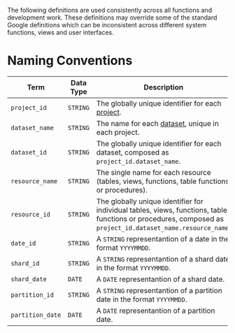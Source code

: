 The following definitions are used consistently across all functions and development work.  These definitions may override some of the standard Google definitions which can be inconsistent across different system functions, views and user interfaces.

# Naming Conventions
Term | Data Type | Description | Key Functions
--- | --- | --- | --- 
`project_id` | `STRING` | The globally unique identifier for each [project](https://cloud.google.com/resource-manager/docs/creating-managing-projects). | `bqtools.[region].parse_resource_id(resource_id).project_id`
`dataset_name` | `STRING` | The name for each [dataset](https://cloud.google.com/bigquery/docs/datasets), unique in each project. | `bqtools.[region].parse_resource_id(resource_id).dataset_name`
`dataset_id` | `STRING` | The globally unique identifier for each dataset, composed as `project_id.dataset_name`. | `bqtools.[region].parse_resource_id(resource_id).dataset_id`
`resource_name`  | `STRING` | The single name for each resource (tables, views, functions, table functions or procedures). | `bqtools.[region].parse_resource_id(resource_id).resource_name`
`resource_id` | `STRING` | The globally unique identifier for individual tables, views, functions, table functions or procedures, composed as `project_id.dataset_name.resource_name`. | `bqtools.[region].parse_resource_id(resource_id)`
`date_id` | `STRING` | A `STRING` representantion of a date in the format `YYYYMMDD`. | `SET date_id = PARSE_DATE('%Y%m%d', date)`, <br>`SET date = FORMAT_DATE('%Y%m%d', date_id)`
`shard_id` | `STRING` |  A `STRING` representantion of a shard date in the format `YYYYMMDD`. | [Sharded Tables](https://transformationflow.io/reference/bqtools/sharding/)
`shard_date` | `DATE` |  A `DATE` representantion of a shard date. | [Sharded Tables](https://transformationflow.io/reference/bqtools/sharding/)
`partition_id` | `STRING` |  A `STRING` representantion of a partition date in the format `YYYYMMDD`. | [Partitioned Tables](https://transformationflow.io/reference/bqtools/partitioning/)
`partition_date` | `DATE` |  A `DATE` representantion of a partition date. | [Partitioned Tables](https://transformationflow.io/reference/bqtools/partitioning/)



